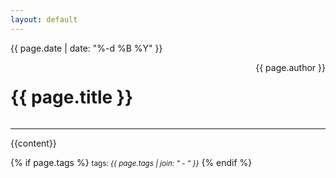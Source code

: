 ```yaml
---
layout: default
---
```


{{ page.date | date: "%-d %B %Y" }}

<p style="text-align:left;">
    <span style="float:right;">
        {{ page.author }}
    </span>
    <h1 style="display: inline-block;">{{ page.title }}</h1>
</p>
<hr>
{{content}}

{% if page.tags %}
  <small>tags: <em>{{ page.tags | join: "</em> - <em>" }}</em></small>
{% endif %}
